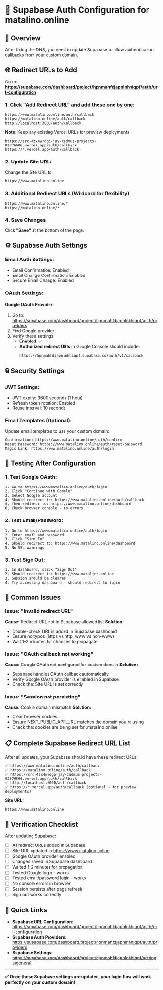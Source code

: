 # 🔐 Supabase Auth Configuration for matalino.online

## 🎯 **Overview**

After fixing the DNS, you need to update Supabase to allow authentication callbacks from your custom domain.

## 🌐 **Redirect URLs to Add**

Go to: **https://supabase.com/dashboard/project/hpnmahfdjapnlnhhiqpf/auth/url-configuration**

### **1. Click "Add Redirect URL" and add these one by one:**

```
https://www.matalino.online/auth/callback
https://matalino.online/auth/callback
http://localhost:3000/auth/callback
```

**Note:** Keep any existing Vercel URLs for preview deployments:
```
https://src-4zx4wrdgp-jay-cadmus-projects-02376606.vercel.app/auth/callback
https://*.vercel.app/auth/callback
```

### **2. Update Site URL:**

Change the Site URL to:
```
https://www.matalino.online
```

### **3. Additional Redirect URLs (Wildcard for flexibility):**

```
https://www.matalino.online/*
https://matalino.online/*
```

### **4. Save Changes**

Click **"Save"** at the bottom of the page.

## ⚙️ **Supabase Auth Settings**

### **Email Auth Settings:**
- Email Confirmation: Enabled
- Email Change Confirmation: Enabled
- Secure Email Change: Enabled

### **OAuth Settings:**

#### **Google OAuth Provider:**
1. Go to: https://supabase.com/dashboard/project/hpnmahfdjapnlnhhiqpf/auth/providers
2. Find Google provider
3. Verify these settings:
   - **Enabled**: ✅
   - **Authorized redirect URIs** in Google Console should include:
     ```
     https://hpnmahfdjapnlnhhiqpf.supabase.co/auth/v1/callback
     ```

## 🔒 **Security Settings**

### **JWT Settings:**
- JWT expiry: 3600 seconds (1 hour)
- Refresh token rotation: Enabled
- Reuse interval: 10 seconds

### **Email Templates (Optional):**
Update email templates to use your custom domain:

```
Confirmation: https://www.matalino.online/auth/confirm
Reset Password: https://www.matalino.online/auth/reset-password
Magic Link: https://www.matalino.online/auth/login
```

## 🧪 **Testing After Configuration**

### **1. Test Google OAuth:**
```
1. Go to https://www.matalino.online/auth/login
2. Click "Continue with Google"
3. Select Google account
4. Should redirect to: https://www.matalino.online/auth/callback
5. Then redirect to: https://www.matalino.online/dashboard
6. Check browser console - no errors
```

### **2. Test Email/Password:**
```
1. Go to https://www.matalino.online/auth/login
2. Enter email and password
3. Click "Sign In"
4. Should redirect to: https://www.matalino.online/dashboard
5. No SSL warnings
```

### **3. Test Sign Out:**
```
1. In dashboard, click "Sign Out"
2. Should redirect to: https://www.matalino.online
3. Session should be cleared
4. Try accessing dashboard - should redirect to login
```

## 🚨 **Common Issues**

### **Issue: "Invalid redirect URL"**
**Cause:** Redirect URL not in Supabase allowed list
**Solution:**
- Double-check URL is added in Supabase dashboard
- Ensure no typos (https vs http, www vs non-www)
- Wait 1-2 minutes for changes to propagate

### **Issue: "OAuth callback not working"**
**Cause:** Google OAuth not configured for custom domain
**Solution:**
- Supabase handles OAuth callback automatically
- Verify Google OAuth provider is enabled in Supabase
- Check that Site URL is set correctly

### **Issue: "Session not persisting"**
**Cause:** Cookie domain mismatch
**Solution:**
- Clear browser cookies
- Ensure NEXT_PUBLIC_APP_URL matches the domain you're using
- Check that cookies are being set for .matalino.online

## 📋 **Complete Supabase Redirect URL List**

After all updates, your Supabase should have these redirect URLs:

```
✅ https://www.matalino.online/auth/callback
✅ https://matalino.online/auth/callback
✅ https://src-4zx4wrdgp-jay-cadmus-projects-02376606.vercel.app/auth/callback
✅ http://localhost:3000/auth/callback
✅ https://*.vercel.app/auth/callback (optional - for preview deployments)
```

**Site URL:**
```
https://www.matalino.online
```

## 🎯 **Verification Checklist**

After updating Supabase:

- [ ] All redirect URLs added in Supabase
- [ ] Site URL updated to https://www.matalino.online
- [ ] Google OAuth provider enabled
- [ ] Changes saved in Supabase dashboard
- [ ] Waited 1-2 minutes for propagation
- [ ] Tested Google login - works
- [ ] Tested email/password login - works
- [ ] No console errors in browser
- [ ] Session persists after page refresh
- [ ] Sign out works correctly

## 🔗 **Quick Links**

- **Supabase URL Configuration**: https://supabase.com/dashboard/project/hpnmahfdjapnlnhhiqpf/auth/url-configuration
- **Supabase Auth Providers**: https://supabase.com/dashboard/project/hpnmahfdjapnlnhhiqpf/auth/providers
- **Supabase Settings**: https://supabase.com/dashboard/project/hpnmahfdjapnlnhhiqpf/settings/general

---

**✅ Once these Supabase settings are updated, your login flow will work perfectly on your custom domain!**

